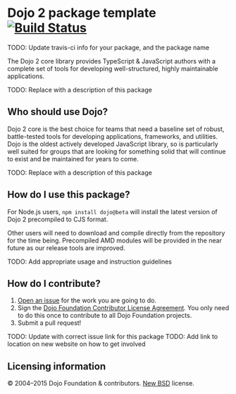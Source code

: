 # Dojo 2 package template [![Build Status](https://travis-ci.org/dojo/dojo2.png)](https://travis-ci.org/dojo/dojo2)

TODO: Update travis-ci info for your package, and the package name

The Dojo 2 core library provides TypeScript & JavaScript authors with a complete set of tools for developing
well-structured, highly maintainable applications.

TODO: Replace with a description of this package

## Who should use Dojo?

Dojo 2 core is the best choice for teams that need a baseline set of robust, battle-tested tools for developing
applications, frameworks, and utilities. Dojo is the oldest actively developed JavaScript library, so is particularly
well suited for groups that are looking for something solid that will continue to exist and be maintained for years to
come.

TODO: Replace with a description of this package

## How do I use this package?

For Node.js users, `npm install dojo@beta` will install the latest version of Dojo 2 precompiled to CJS format.

Other users will need to download and compile directly from the repository for the time being. Precompiled AMD modules
will be provided in the near future as our release tools are improved.

TODO: Add appropriate usage and instruction guidelines

## How do I contribute?

1. [Open an issue](https://github.com/dojo/dojo2/issues) for the work you are going to do.
2. Sign the [Dojo Foundation Contributor License Agreement](http://dojofoundation.org/about/claForm).
   You only need to do this once to contribute to all Dojo Foundation projects.
3. Submit a pull request!

TODO: Update with correct issue link for this package
TODO: Add link to location on new website on how to get involved

## Licensing information

© 2004–2015 Dojo Foundation & contributors. [New BSD](http://opensource.org/licenses/BSD-3-Clause) license.

